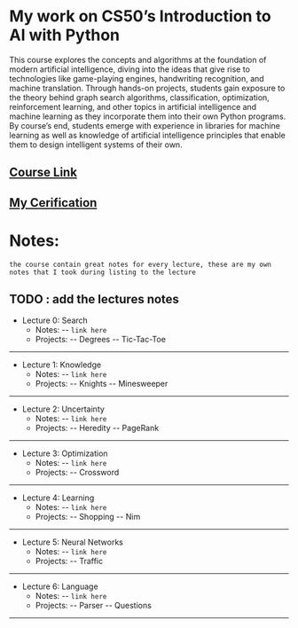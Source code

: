 # My work on CS50’s Introduction to AI with Python

This course explores the concepts and algorithms at the foundation of modern artificial intelligence, diving into the ideas that give rise to technologies like game-playing engines, handwriting recognition, and machine translation. Through hands-on projects, students gain exposure to the theory behind graph search algorithms, classification, optimization, reinforcement learning, and other topics in artificial intelligence and machine learning as they incorporate them into their own Python programs. By course’s end, students emerge with experience in libraries for machine learning as well as knowledge of artificial intelligence principles that enable them to design intelligent systems of their own.


## [Course Link ](https://online-learning.harvard.edu/course/cs50s-introduction-artificial-intelligence-python?delta=0 "CS50 AI")

## [My Cerification](https://certificates.cs50.io/3c817364-e1ca-4aa4-ba2c-f642db378640.pdf?size=letter "CS50 AI")

# Notes:
`the course contain great notes for every lecture, these are my own notes that I took during listing to the lecture`

## TODO : add the lectures notes

- Lecture 0: Search
    - Notes:
    -- `link here`
    - Projects:
    -- Degrees
    -- Tic-Tac-Toe
___
- Lecture 1: Knowledge
    - Notes:
    -- `link here`
    - Projects:
    -- Knights
    -- Minesweeper
___
- Lecture 2: Uncertainty
    - Notes:
    -- `link here`
    - Projects:
    -- Heredity
    -- PageRank
___
- Lecture 3: Optimization
    - Notes:
    -- `link here`
    - Projects:
    -- Crossword
___
- Lecture 4: Learning
    - Notes:
    -- `link here`
    - Projects:
    -- Shopping
    -- Nim
___
- Lecture 5: Neural Networks
    - Notes:
    -- `link here`
    - Projects:
    -- Traffic
___
- Lecture 6: Language
    - Notes:
    -- `link here`
    - Projects:
    -- Parser
    -- Questions
___
